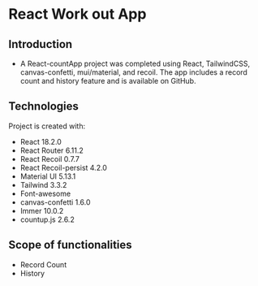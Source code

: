 # React Work out App

## Introduction

- A React-countApp project was completed using React, TailwindCSS, canvas-confetti, mui/material, and recoil.
  The app includes a record count and history feature and is available on GitHub.

## Technologies

Project is created with:

- React 18.2.0
- React Router 6.11.2
- React Recoil 0.7.7
- React Recoil-persist 4.2.0
- Material UI 5.13.1
- Tailwind 3.3.2
- Font-awesome
- canvas-confetti 1.6.0
- Immer 10.0.2
- countup.js 2.6.2

## Scope of functionalities

- Record Count
- History
